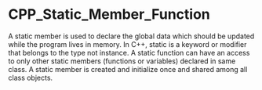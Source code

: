 # CPP_Static_Member_Function
A static member is used to declare the global data which should be updated while the program lives in memory.
In C++, static is a keyword or modifier that belongs to the type not instance. A static function can have an access to only other static members (functions or variables) declared in same class. A static member is created and initialize once and shared among all class objects.
